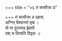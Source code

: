 +++
title = "०६ तं सत्यौजाः प्र"

+++
तं सत्यौजाः प्र दहत्व्  
अग्निर् वैश्वानरो वृषा ।  
यो मा दुरस्यन्न् ईक्षातै  
यश् च दिप्सति विद्वलः ॥